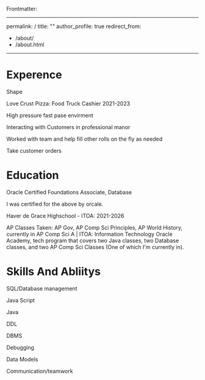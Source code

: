 Frontmatter:

---
permalink: /
title: ""
author_profile: true
redirect_from: 
  - /about/
  - /about.html
---
# Experence

Shape 

​​Love Crust Pizza: Food Truck Cashier ​​2021-2023​ 

High pressure fast pase envirment

Interacting with Customers in professional manor 

Worked with team and help fill other rolls on the fly as needed 

Take customer orders 

# Education

Oracle Certified Foundations Associate, Database

I was certified for the above by orcale.

Haver de Grace Highschool - ITOA: ​2021-2026	 

AP Classes Taken: AP Gov, AP Comp Sci Principles, AP World History, currently in AP Comp Sci A | ITOA: Information Technology Oracle Academy, tech program that covers two Java classes, two Database classes, and two AP Comp Sci Classes (One of which I'm currently in). 

# Skills And Abliitys

SQL/Database management 

Java Script 

Java 

DDL 

DBMS 

Debugging 

Data Models 

Communication/teamwork 
